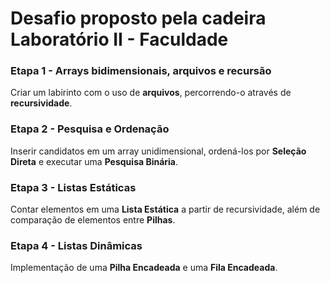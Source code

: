 # Desafio proposto pela cadeira Laboratório II - Faculdade

### Etapa 1 - Arrays bidimensionais, arquivos e recursão

Criar um labirinto com o uso de **arquivos**, percorrendo-o através de **recursividade**.

### Etapa 2 - Pesquisa e Ordenação 

Inserir candidatos em um array unidimensional, ordená-los por **Seleção Direta** e executar uma **Pesquisa Binária**. 

### Etapa 3 - Listas Estáticas

Contar elementos em uma **Lista Estática** a partir de recursividade, além de comparação de elementos entre **Pilhas**.

### Etapa 4 - Listas Dinâmicas

Implementação de uma **Pilha Encadeada** e uma **Fila Encadeada**.